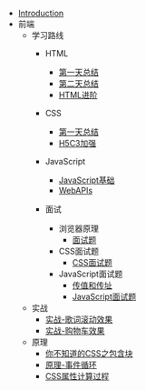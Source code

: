 - [Introduction](README)
- 前端
	- 学习路线
		- HTML
			- [第一天总结](/前端/前端路线/HTML/第一天总结) 
			- [第二天总结](/前端/前端路线/HTML/第二天总结)
			- [HTML进阶](/前端/前端路线/HTML/HTML进阶)
		- CSS
			- [第一天总结](/前端/前端路线/CSS/第一天总结.md)
			- [H5C3加强](/前端/前端路线/CSS/H5C3加强.md)
		- JavaScript
			- [JavaScript基础](/前端/前端路线/JavaScript/Javascript基础)
			- [WebAPIs](/前端/前端路线/JavaScript/WebAPIs)
		
		- 面试
		  - 浏览器原理
		    - [面试题](/前端/面试/浏览器原理/面试题)
		  - CSS面试题
		    - [CSS面试题](/前端/面试/CSS面试题/CSS面试题)
		  - JavaScript面试题
		    - [传值和传址](/前端/面试/JavaScript面试题/传值和传址)
		    - [JavaScript面试题](/前端/面试/JavaScript面试题/JavaScript面试题)
	- 实战
		- [实战-歌词滚动效果](/前端/实战/实战-歌词滚动效果)
		- [实战-购物车效果](/前端/实战/实战-购物车效果)
	- 原理
		- [你不知道的CSS之包含块](/前端/原理/你不知道的CSS之包含块)
		- [原理-事件循环](/前端/原理/原理-事件循环)
		- [CSS属性计算过程](/前端/原理/CSS属性计算过程)